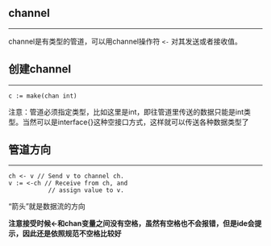 ## **channel**

---

channel是有类型的管道，可以用channel操作符 `<-` 对其发送或者接收值。

## **创建channel**

---

```text
c := make(chan int)
```

注意：管道必须指定类型，比如这里是int，即往管道里传送的数据只能是int类型。当然可以是interface{}这种空接口方式，这样就可以传送各种数据类型了

## **管道方向**

---

```text
ch <- v // Send v to channel ch.
v := <-ch // Receive from ch, and
           // assign value to v.
```

“箭头”就是数据流的方向

**注意接受时候<-和chan变量之间没有空格，虽然有空格也不会报错，但是ide会提示，因此还是依照规范不空格比较好**
